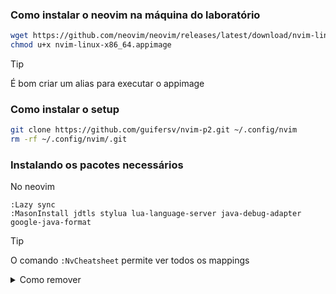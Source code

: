 ### Como instalar o neovim na máquina do laboratório
```bash
wget https://github.com/neovim/neovim/releases/latest/download/nvim-linux-x86_64.appimage
chmod u+x nvim-linux-x86_64.appimage
```
> [!TIP]
> É bom criar um alias para executar o appimage

### Como instalar o setup
```bash
git clone https://github.com/guifersv/nvim-p2.git ~/.config/nvim
rm -rf ~/.config/nvim/.git
```

### Instalando os pacotes necessários
No neovim
```nvim
:Lazy sync
:MasonInstall jdtls stylua lua-language-server java-debug-adapter google-java-format
```

> [!TIP]
> O comando `:NvCheatsheet` permite ver todos os mappings

<details>

<summary>Como remover</summary>

```bash
rm -rf ~/.config/nvim ~/.local/share/nvim ~/.cache/nvim
```

</details>
